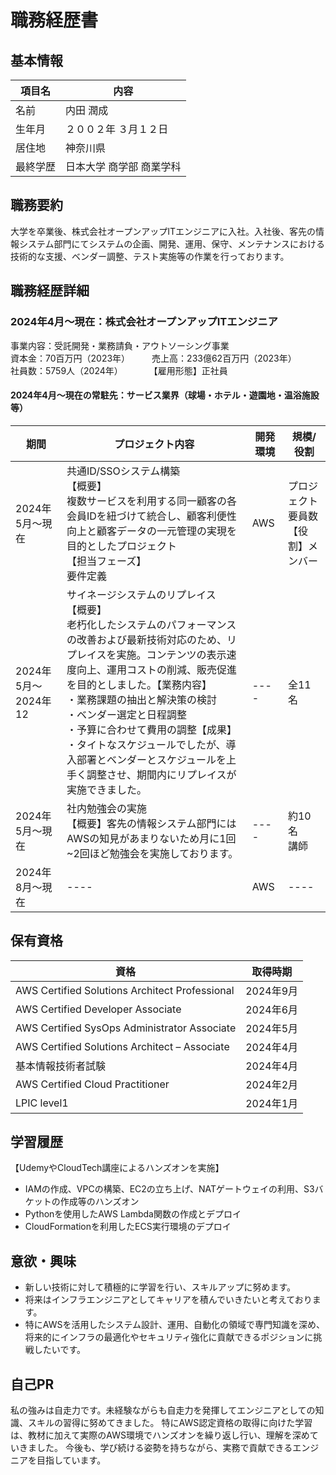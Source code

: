 # 職務経歴書

## 基本情報

|項目名|内容|
|----|----|
|名前|内田 潤成|
|生年月|２００２年 ３月１２日 |
|居住地|神奈川県|
|最終学歴|日本大学 商学部 商業学科|

## 職務要約

大学を卒業後、株式会社オープンアップITエンジニアに入社。入社後、客先の情報システム部門にてシステムの企画、開発、運用、保守、メンテナンスにおける技術的な支援、ベンダー調整、テスト実施等の作業を行っております。

## 職務経歴詳細

### 2024年4月～現在：株式会社オープンアップITエンジニア
事業内容：受託開発・業務請負・アウトソーシング事業<br>
資本金：70百万円（2023年）　　　売上高：233億62百万円（2023年）<br>
社員数：5759人（2024年）　　　　【雇用形態】正社員

#### 2024年4月～現在の常駐先：サービス業界（球場・ホテル・遊園地・温浴施設等）

|期間|プロジェクト内容|開発環境|規模/役割|
|---|----|----|----|
|2024年5月～現在|共通ID/SSOシステム構築<br>【概要】<br>複数サービスを利用する同一顧客の各会員IDを紐づけて統合し、顧客利便性向上と顧客データの一元管理の実現を目的としたプロジェクト<br>【担当フェーズ】<br>要件定義|AWS|プロジェクト要員数<br>【役割】メンバー|
|2024年5月～2024年12|サイネージシステムのリプレイス<br>【概要】<br>老朽化したシステムのパフォーマンスの改善および最新技術対応のため、リプレイスを実施。コンテンツの表示速度向上、運用コストの削減、販売促進を目的としました。【業務内容】<br>・業務課題の抽出と解決策の検討<br>・ベンダー選定と日程調整<br>・予算に合わせて費用の調整【成果】<br>・タイトなスケジュールでしたが、導入部署とベンダーとスケジュールを上手く調整させ、期間内にリプレイスが実施できました。|----|全11名|
|2024年5月～現在|社内勉強会の実施<br>【概要】客先の情報システム部門にはAWSの知見があまりないため月に1回~2回ほど勉強会を実施しております。|----|約10名<br>講師|
|2024年8月～現在|----|AWS|----|

## 保有資格

|資格|取得時期|
|----|----|
|AWS Certified Solutions Architect Professional|2024年9月|
|AWS Certified Developer Associate|2024年6月|
|AWS Certified SysOps Administrator Associate|2024年5月|
|AWS Certified Solutions Architect – Associate|2024年4月|
|基本情報技術者試験|2024年4月|
|AWS Certified Cloud Practitioner|2024年2月|
|LPIC level1|2024年1月|

## 学習履歴

【UdemyやCloudTech講座によるハンズオンを実施】<br>
- IAMの作成、VPCの構築、EC2の立ち上げ、NATゲートウェイの利用、S3バケットの作成等のハンズオン
- Pythonを使用したAWS Lambda関数の作成とデプロイ
- CloudFormationを利用したECS実行環境のデプロイ

## 意欲・興味

- 新しい技術に対して積極的に学習を行い、スキルアップに努めます。
- 将来はインフラエンジニアとしてキャリアを積んでいきたいと考えております。
- 特にAWSを活用したシステム設計、運用、自動化の領域で専門知識を深め、将来的にインフラの最適化やセキュリティ強化に貢献できるポジションに挑戦したいです。

## 自己PR
私の強みは自走力です。未経験ながらも自走力を発揮してエンジニアとしての知識、スキルの習得に努めてきました。
特にAWS認定資格の取得に向けた学習は、教材に加えて実際のAWS環境でハンズオンを繰り返し行い、理解を深めていきました。
今後も、学び続ける姿勢を持ちながら、実務で貢献できるエンジニアを目指しています。

